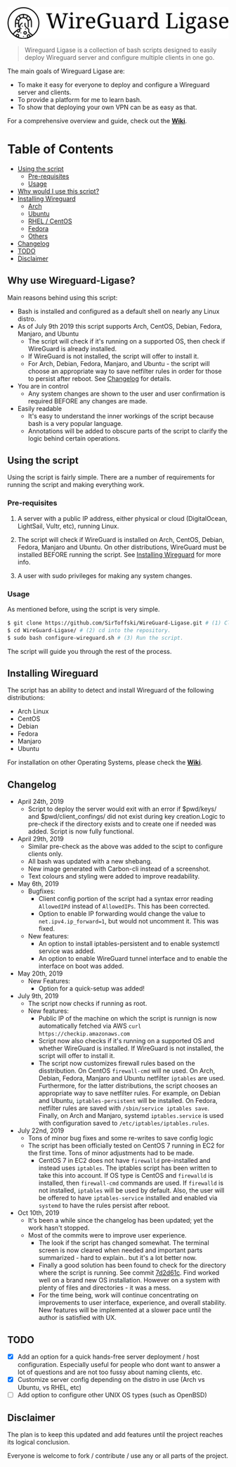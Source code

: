 ![shell screenshot with logo](/doc/icon-left-font-monochrome-black.svg)
> Wireguard Ligase is a collection of bash scripts designed to easily deploy Wireguard server and configure multiple clients in one go.

The main goals of Wireguard Ligase are:
- To make it easy for everyone to deploy and configure a Wireguard server and clients.
- To provide a platform for me to learn bash.
- To show that deploying your own VPN can be as easy as that.

For a comprehensive overview and guide, check out the [**Wiki**](https://github.com/SirToffski/WireGuard-Ligase/wiki).

Table of Contents
=================

  * [Using the script](#using-the-script)
     * [Pre-requisites](#pre-requisites)
     * [Usage](#usage)
  * [Why would I use this script?](#why-use-wireguard-ligase)
  * [Installing Wireguard](#installing-wireguard)
     * [Arch](#arch)
     * [Ubuntu](#ubuntu)
     * [RHEL / CentOS](#rhel--centos)
     * [Fedora](#fedora)
     * [Others](#others)
  * [Changelog](#changelog)
  * [TODO](#todo)
  * [Disclaimer](#disclaimer)

## Why use Wireguard-Ligase?

Main reasons behind using this script:

* Bash is installed and configured as a default shell on nearly any Linux distro.
* As of July 9th 2019 this script supports Arch, CentOS, Debian, Fedora, Manjaro, and Ubuntu
  * The script will check if it's running on a supported OS, then check if WireGuard is already installed.
  * If WireGuard is not installed, the script will offer to install it.
  * For Arch, Debian, Fedora, Manjaro, and Ubuntu - the script will choose an appropriate way to save netfilter rules in order for those to persist after reboot. See [Changelog](#changelog) for details.
* You are in control
  * Any system changes are shown to the user and user confirmation is required BEFORE any changes are made.
* Easily readable
  * It's easy to understand the inner workings of the script because bash is a very popular language.
  * Annotations will be added to obscure parts of the script to clarify the logic behind certain operations.

## Using the script

Using the script is fairly simple. There are a number of requirements for running the script and making everything work.

### Pre-requisites

1.  A server with a public IP address, either physical or cloud (DigitalOcean, LightSail, Vultr, etc), running Linux.

2.  The script will check if WireGuard is installed on Arch, CentOS, Debian, Fedora, Manjaro and Ubuntu. On other distributions, WireGuard must be installed BEFORE running the script. See [Installing Wireguard](#installing-wireguard) for more info.

3.  A user with sudo privileges for making any system changes.

### Usage

As mentioned before, using the script is very simple.
```bash
$ git clone https://github.com/SirToffski/WireGuard-Ligase.git # (1) Clone the repository.
$ cd WireGuard-Ligase/ # (2) cd into the repository.
$ sudo bash configure-wireguard.sh # (3) Run the script.
```


The script will guide you through the rest of the process.

## Installing Wireguard

The script has an ability to detect and install Wireguard of the following distributions:
* Arch Linux
* CentOS
* Debian
* Fedora
* Manjaro
* Ubuntu

For installation on other Operating Systems, please check the [**Wiki**](https://github.com/SirToffski/WireGuard-Ligase/wiki/Getting-Started).

## Changelog

* April 24th, 2019
  * Script to deploy the server would exit with an error if $pwd/keys/ and $pwd/client_confings/ did not exist during key creation.Logic to pre-check if the directory exists and to create one if needed was added. Script is now fully functional.
* April 29th, 2019
  * Similar pre-check as the above was added to the scipt to configure clients only.
  * All bash was updated with a new shebang.
  * New image generated with Carbon-cli instead of a screenshot.
  * Text colours and styling were added to improve readability.
* May 6th, 2019
  * Bugfixes:
    * Client config portion of the script had a syntax error reading `AllowedIPd` instead of `AllowedIPs`. This has been corrected.
    * Option to enable IP forwarding would change the value to `net.ipv4.ip_forward=1`, but would not uncomment it. This was fixed.
  * New features:
    * An option to install iptables-persistent and to enable systemctl service was added.
    * An option to enable WireGuard tunnel interface and to enable the interface on boot was added.
* May 20th, 2019
  * New Features:
    * Option for a quick-setup was added!
* July 9th, 2019
  * The script now checks if running as root.
  * New features:
    * Public IP of the machine on which the script is runnign is now automatically fetched via AWS `curl https://checkip.amazonaws.com`
    * Script now also checks if it's running on a supported OS and whether WireGuard is installed. If WireGuard is not installed, the script will offer to install it.
    * The script now customizes firewall rules based on the disstribution. On CentOS `firewall-cmd` will ne used. On Arch, Debian, Fedora, Manjaro and Ubuntu netfilter `iptables` are used. Furthermore, for the latter distributions, the script chooses an appropriate way to save netfilter rules. For example, on Debian and Ubuntu, `iptables-persistent` will be installed. On Fedora, netfilter rules are saved with `/sbin/service iptables save`. Finally, on Arch and Manjaro, systemd `iptables.service` is used with configuration saved to `/etc/iptables/iptables.rules`.
* July 22nd, 2019
  * Tons of minor bug fixes and some re-writes to save config logic
  * The script has been officially tested on CentOS 7 running in EC2 for the first time. Tons of minor adjustments had to be made.
    * CentOS 7 in EC2 does not have `firewalld` pre-installed and instead uses `iptables`. The iptables script has been written to take this into account. If OS type is CentOS and `firewalld` is installed, then `firewall-cmd` commands are used. If `firewalld` is not installed, `iptables` will be used by default. Also, the user will be offered to have `iptables-service` installed and enabled via `systemd` to have the rules persist after reboot.
* Oct 10th, 2019
  * It's been a while since the changelog has been updated; yet the work hasn't stopped.
  * Most of the commits were to improve user experience.
    * The look if the script has changed somewhat. The terminal screen is now cleared when needed and important parts summarized - hard to explain.. but it's a lot better now.
    * Finally a good solution has been found to check for the directory where the script is running. See commit [7d2d61c](https://github.com/SirToffski/WireGuard-Ligase/commit/7d2d61c61949089a6b4aa363e422a5d53ac0423f). Find worked well on a brand new OS installation. However on a system with plenty of files and directories - it was a mess.
    * For the time being, work will continue concentrating on improvements to user interface, experience, and overall stability. New features will be implemented at a slower pace until the author is satisfied with UX.

## TODO

  - [x] Add an option for a quick hands-free server deployment / host configuration. Especially useful for people who dont want to answer a lot of questions and are not too fussy about naming clients, etc.
  - [x] Customize server config depending on the distro in use (Arch vs Ubuntu, vs RHEL, etc)
  - [ ] Add option to configure other UNIX OS types (such as OpenBSD)

## Disclaimer

The plan is to keep this updated and add features until the project reaches its logical conclusion.

Everyone is welcome to fork / contribute / use any or all parts of the project.
